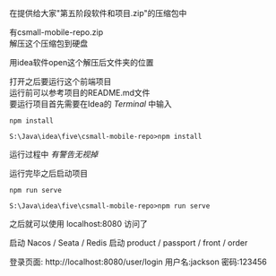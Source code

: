
在提供给大家"第五阶段软件和项目.zip"的压缩包中  

有csmall-mobile-repo.zip  
解压这个压缩包到硬盘  

用idea软件open这个解压后文件夹的位置  
  
打开之后要运行这个前端项目  
运行前可以参考项目的README.md文件  
要运行项目首先需要在Idea的 *Terminal* 中输入  
```shell
npm install

S:\Java\idea\five\csmall-mobile-repo>npm install
```  
运行过程中 *有警告无视掉*
  
运行完毕之后启动项目  
```shell
npm run serve

S:\Java\idea\five\csmall-mobile-repo>npm run serve
```  

之后就可以使用 localhost:8080 访问了  

启动 Nacos / Seata / Redis
启动 product / passport / front / order
  
登录页面: http://localhost:8080/user/login
用户名:jackson
密码:123456